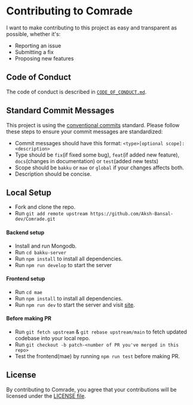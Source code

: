 # Contributing to Comrade

I want to make contributing to this project as easy and transparent as possible, whether it's:

- Reporting an issue
- Submitting a fix
- Proposing new features

## Code of Conduct

The code of conduct is described in [`CODE_OF_CONDUCT.md`](CODE_OF_CONDUCT.md).

## Standard Commit Messages

This project is using the [conventional commits](https://www.conventionalcommits.org/en/v1.0.0-beta.2/) standard. Please follow these steps to ensure your
commit messages are standardized:

- Commit messages should have this format:
  `<type>[optional scope]: <description>`
- Type should be `fix`(if fixed some bug), `feat`(if added new feature), `docs`(changes in documentation) or `test`(added new tests)
- Scope should be `bakku` or `mae` or `global` if your changes affects both.
- Description should be concise.

## Local Setup

- Fork and clone the repo.
- Run `git add remote upstream https://github.com/Aksh-Bansal-dev/Comrade.git`

#### Backend setup

- Install and run Mongodb.
- Run `cd bakku-server`
- Run `npm install` to install all dependencies.
- Run `npm run develop` to start the server

#### Frontend setup

- Run `cd mae`
- Run `npm install` to install all dependencies.
- Run `npm run dev` to start the server and visit [site](http://localhost:3000).

#### Before making PR

- Run `git fetch upstream` & `git rebase upstream/main` to fetch updated codebase into your local repo.
- Run `git checkout -b patch-<number of PR you've merged in this repo>`
- Test the frontend(mae) by running `npm run test` before making PR.

## License

By contributing to Comrade, you agree that your contributions will be licensed
under the [LICENSE file](LICENSE).
